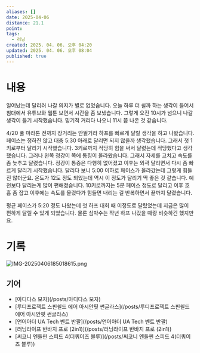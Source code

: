 ```yaml
---
aliases: []
date: 2025-04-06
distance: 21.1
point:
tags:
  - 러닝
created: 2025. 04. 06. 오후 04:20
updated: 2025. 04. 06. 오후 08:04
published: true
---
```


# 내용

일어났는데 달리러 나갈 의지가 별로 없었습니다. 오늘 하루 더 쉴까 하는 생각이 들어서 침대에서 유튜브와 웹툰 보면서 시간을 좀 보냈습니다. 그렇게 오전 10시가 넘으니 나갈 생각이 들기 시작했습니다. 밍기적 거리다 나오니 11시 쯤 나온 것 같습니다.

4/20 풀 마라톤 전까지 장거리는 안뛸거라 하프를 빠르게 달릴 생각을 하고 나왔습니다. 페이스는 정하진 않고 대충 5:30 아래로 달리면 되지 않을까 생각했습니다. 그래서 첫 1키로부터 달리기 시작했습니다. 3키로까지 적당히 힘을 써서 달렸는데 적당했다고 생각했습니다. 그러나 왼쪽 정강이 쪽에 통징이 올라왔습니다. 그래서 자세를 고치고 속도를 좀 늦추고 달렸습니다. 정강이 통증은 다행히 없어졌고 이후는 외곽 달리면서 다시 좀 빠르게 달리기 시작했습니다. 달리다 보니  5:00 이하로 페이스가 올라갔는데 그렇게 힘들진 않더군요. 온도가 12도 정도 되었는데 역시 이 정도가 달리기 딱 좋은 것 같습니다. 예전보다 달리는게 많이 편해졌습니다. 10키로까지는 5분 페이스 정도로 달리고 이후 호흡 좀 잡고 이후에는 속도를 올렸다가 힘들면 내리는 걸 반복하면서 끝까지 달렸습니다.

평균 페이스가 5:20 정도 나왔는데 첫 하프 대회 때 이정도로 달렸었는데 지금은 많이 편하게 달릴 수 있게 되었습니다. 물론 심박수는 작년 하프 나갔을 때랑 비슷하긴 했지만요.

# 기록

![IMG-20250406185018615.png](/posts/IMG-20250406185018615.png)

## 기어

- [아디다스 모자](/posts/아디다스 모자)
- [루디프로젝트 스핀쉴드 에어 아시안핏 썬글라스](/posts/루디프로젝트 스핀쉴드 에어 아시안핏 썬글라스)
- [언어아더 UA Tech 벤트 반팔](/posts/언어아더 UA Tech 벤트 반팔)
- [러닝라이프 반바지 프로 (2in1)](/posts/러닝라이프 반바지 프로 (2in1))
- [써코니 엔돌핀 스피드 4(더쿼이즈 블루)](/posts/써코니 엔돌핀 스피드 4(더쿼이즈 블루))

